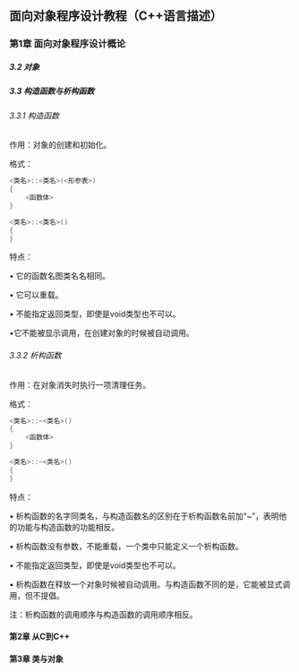 ## 面向对象程序设计教程（C++语言描述）

### 第1章 面向对象程序设计概论

##### 3.2 对象



##### 3.3 构造函数与析构函数

###### 3.3.1 构造函数

作用：对象的创建和初始化。

格式：

```c++
<类名>::<类名>(<形参表>)
{
	<函数体>
}

<类名>::<类名>()
{
}
```

特点：

• 它的函数名图类名名相同。

• 它可以重载。

• 不能指定返回类型，即使是void类型也不可以。

•它不能被显示调用，在创建对象的时候被自动调用。

###### 3.3.2 析构函数

作用：在对象消失时执行一项清理任务。

格式：

```c++
<类名>::~<类名>()
{
	<函数体>
}

<类名>::~<类名>()
{
}
```

特点：

• 析构函数的名字同类名，与构造函数名的区别在于析构函数名前加“~”，表明他的功能与构造函数的功能相反。

• 析构函数没有参数，不能重载，一个类中只能定义一个析构函数。

• 不能指定返回类型，即使是void类型也不可以。

• 析构函数在释放一个对象时候被自动调用。与构造函数不同的是，它能被显式调用，但不提倡。 

注：析构函数的调用顺序与构造函数的调用顺序相反。



#### 第2章 从C到C++



#### 第3章 类与对象



